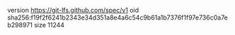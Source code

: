 version https://git-lfs.github.com/spec/v1
oid sha256:f19f2f6241b2343e34d351a8e4a6c54c9b61a1b7376f1f97e736c0a7eb298971
size 11244
